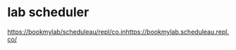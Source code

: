 # lab scheduler
[https://bookmylab/scheduleau/repl/co.in](https://bookmylab.scheduleau.repl.co/)https://bookmylab.scheduleau.repl.co/
